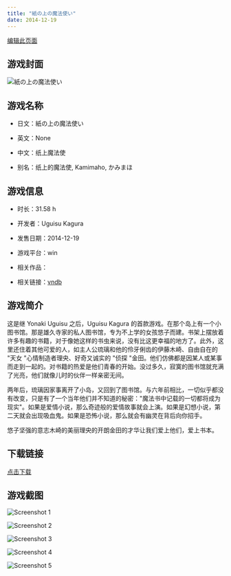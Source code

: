 ```yaml
---
title: "紙の上の魔法使い"
date: 2014-12-19
---
```

[编辑此页面](https://github.com/ACG-3/ADV3-source/blob/main/source/_posts/%E7%B4%99%E3%81%AE%E4%B8%8A%E3%81%AE%E9%AD%94%E6%B3%95%E4%BD%BF%E3%81%84.md)

## 游戏封面

![紙の上の魔法使い](https%3A//pan.timero.xyz/onedrive/img_lib_001/%E7%B4%99%E3%81%AE%E4%B8%8A%E3%81%AE%E9%AD%94%E6%B3%95%E4%BD%BF%E3%81%84_cover.avif)


## 游戏名称

- 日文：紙の上の魔法使い
- 英文：None
- 中文：纸上魔法使

- 别名：纸上的魔法使, Kamimaho, かみまほ


## 游戏信息

- 时长：31.58 h
- 开发者：Uguisu Kagura
- 发售日期：2014-12-19
- 游戏平台：win
- 相关作品：

- 相关链接：[vndb](https://vndb.org/v15871)


## 游戏简介

这是继 Yonaki Uguisu 之后，Uguisu Kagura 的首款游戏。在那个岛上有一个小图书馆。那是雄久寺家的私人图书馆，专为不上学的女孩悠子而建。书架上摆放着许多有趣的书籍，对于像她这样的书虫来说，没有比这更幸福的地方了。此外，这里还住着其他可爱的人，如主人公琉璃和他的伶牙俐齿的伊藤木崎、自由自在的 "天女 "心情制造者理央、好奇又诚实的 "侦探 "金田。他们仿佛都是因某人或某事而走到一起的。对书籍的热爱是他们青春的开始。没过多久，寂寞的图书馆就充满了光亮，他们就像儿时的伙伴一样亲密无间。

两年后，琉璃因家事离开了小岛，又回到了图书馆。与六年前相比，一切似乎都没有改变，只是有了一个当年他们并不知道的秘密："魔法书中记载的一切都将成为现实"。如果是爱情小说，那么奇迹般的爱情故事就会上演。如果是幻想小说，第二天就会出现吸血鬼。如果是恐怖小说，那么就会有幽灵在背后向你招手。

悠子坚强的意志木崎的美丽理央的开朗金田的才华让我们爱上他们，爱上书本。




## 下载链接

[点击下载](https://pan.timero.xyz/onedrive/adv_lib_001/%E7%B4%99%E3%81%AE%E4%B8%8A%E3%81%AE%E9%AD%94%E6%B3%95%E4%BD%BF%E3%81%84)


## 游戏截图


![Screenshot 1](https%3A//pan.timero.xyz/onedrive/img_lib_001/%E7%B4%99%E3%81%AE%E4%B8%8A%E3%81%AE%E9%AD%94%E6%B3%95%E4%BD%BF%E3%81%84_Screenshot_1.avif)

![Screenshot 2](https%3A//pan.timero.xyz/onedrive/img_lib_001/%E7%B4%99%E3%81%AE%E4%B8%8A%E3%81%AE%E9%AD%94%E6%B3%95%E4%BD%BF%E3%81%84_Screenshot_2.avif)

![Screenshot 3](https%3A//pan.timero.xyz/onedrive/img_lib_001/%E7%B4%99%E3%81%AE%E4%B8%8A%E3%81%AE%E9%AD%94%E6%B3%95%E4%BD%BF%E3%81%84_Screenshot_3.avif)

![Screenshot 4](https%3A//pan.timero.xyz/onedrive/img_lib_001/%E7%B4%99%E3%81%AE%E4%B8%8A%E3%81%AE%E9%AD%94%E6%B3%95%E4%BD%BF%E3%81%84_Screenshot_4.avif)

![Screenshot 5](https%3A//pan.timero.xyz/onedrive/img_lib_001/%E7%B4%99%E3%81%AE%E4%B8%8A%E3%81%AE%E9%AD%94%E6%B3%95%E4%BD%BF%E3%81%84_Screenshot_5.avif)

